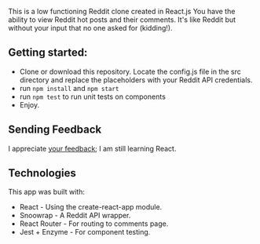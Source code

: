This is a low functioning Reddit clone created in React.js
You have the ability to view Reddit hot posts and their comments. It's like Reddit but without your input that no one asked for (kidding!).

## Getting started:

* Clone or download this repository. Locate the config.js file in the src directory and replace the placeholders with your Reddit API credentials.
* run `npm install` and `npm start`
* run `npm test` to run unit tests on components
* Enjoy.

## Sending Feedback

I appreciate [your feedback](https://github.com/mlbaquerizo/redddit_mlbaquerizo/issues); I am still learning React.

## Technologies

This app was built with:

* React - Using the create-react-app module.
* Snoowrap - A Reddit API wrapper.
* React Router - For routing to comments page.
* Jest + Enzyme - For component testing.